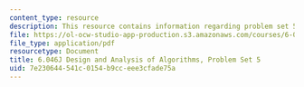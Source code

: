 ```yaml
---
content_type: resource
description: This resource contains information regarding problem set 5.
file: https://ol-ocw-studio-app-production.s3.amazonaws.com/courses/6-046j-design-and-analysis-of-algorithms-spring-2012/7e230644541c0154b9cceee3cfade75a_MIT6_046JS12_ps5.pdf
file_type: application/pdf
resourcetype: Document
title: 6.046J Design and Analysis of Algorithms, Problem Set 5
uid: 7e230644-541c-0154-b9cc-eee3cfade75a
---
```

